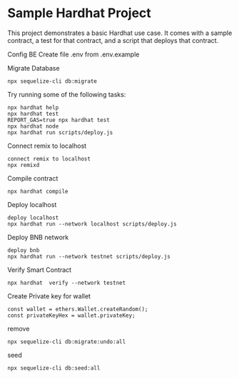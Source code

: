 # Sample Hardhat Project

This project demonstrates a basic Hardhat use case. It comes with a sample contract, a test for that contract, and a script that deploys that contract.

Config BE
Create file .env from .env.example

Migrate Database

```shell
npx sequelize-cli db:migrate
```

Try running some of the following tasks:

```shell
npx hardhat help
npx hardhat test
REPORT_GAS=true npx hardhat test
npx hardhat node
npx hardhat run scripts/deploy.js
```

Connect remix to localhost

```shell
connect remix to localhost
npx remixd
```

Compile contract

```shell
npx hardhat compile
```

Deploy localhost

```shell
deploy localhost
npx hardhat run --network localhost scripts/deploy.js
```

Deploy BNB network

```shell
deploy bnb
npx hardhat run --network testnet scripts/deploy.js
```

Verify Smart Contract 
```shell
npx hardhat  verify --network testnet 
```

Create Private key for wallet

```shell
const wallet = ethers.Wallet.createRandom();
const privateKeyHex = wallet.privateKey;
```

remove

```shell
npx sequelize-cli db:migrate:undo:all
```

seed

```shell
npx sequelize-cli db:seed:all
```
